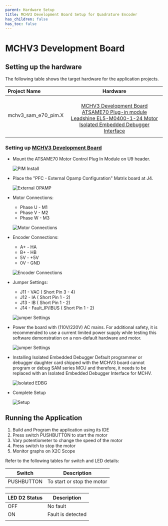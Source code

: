 ```yaml
---
parent: Hardware Setup
title: MCHV3 Development Board Setup for Quadrature Encoder
has_children: false
has_toc: false
---
```


# MCHV3 Development Board
## Setting up the hardware

The following table shows the target hardware for the application projects.

| Project Name| Hardware |
|:---------|:---------:|
| mchv3_sam_e70_pim.X |<br>[MCHV3 Development Board](https://www.microchip.com/developmenttools/ProductDetails/dm330023-3)<br>[ATSAME70 Plug-in module](https://www.microchip.com/Developmenttools/ProductDetails/MA320203)<br>[Leadshine EL5-M0400-1-24 Motor](https://www.microchip.com/developmenttools/ProductDetails/AC300025) <br>[Isolated Embedded Debugger Interface](https://www.microchip.com/DevelopmentTools/ProductDetails/AC320202) |
|||

### Setting up [MCHV3 Development Board](https://www.microchip.com/developmenttools/ProductDetails/dm330023-3)

- Mount the ATSAME70 Motor Control Plug In Module on U9 header. 

    ![PIM Install](./images/mchv3/same70_pim_mchv3.png)

- Place the "PFC - External Opamp Configuration" Matrix board at J4.

    ![External OPAMP](./images/mchv3/same70_pfc_external_opamp_mchv3.png)

- Motor Connections: 
    - Phase U - M1 
    - Phase V - M2 
    - Phase W - M3

    ![Motor Connections](./images/mchv3/mchv3_back_panel.png)

- Encoder Connections:
    - A+ - HA
    - B+ - HB
    - 5V - +5V
    - 0V - GND

    ![Encoder Connections](./images/mchv3/encoder_connection.png)

- Jumper Settings: 
    - J11 - VAC ( Short Pin 3 - 4)
    - J12 - IA ( Short Pin 1 - 2)
    - J13 - IB ( Short Pin 1 - 2)
    - J14 - Fault_IP/IBUS ( Short Pin 1 - 2)

    ![jumper Settings](./images/mchv3/same70_mchv3_jumper_settings.png)

- Power the board with (110V/220V) AC mains. For additional safety, it is recommended to use a current limited power supply while testing this software demonstration on a non-default hardware and motor. 

    ![jumper Settings](./images/mchv3/mchv3_ac_mains.png)

- Installing Isolated Embedded Debugger
Default programmer or debugger daughter card shipped with the MCHV3 board cannot program or debug SAM series MCU and therefore, it needs to be replaced with an Isolated Embedded Debugger Interface for MCHV.

    ![Isolated EDBG](./images/mchv3/mchv3_replacing_isolated_edbg.png)

- Complete Setup

    ![Setup](./images/mchv3/same70_mchv3_hardware_setup.png)

## Running the Application

1. Build and Program the application using its IDE
2. Press switch PUSHBUTTON to start the motor
3. Vary potentiometer to change the speed of the motor
4. Press switch to stop the motor
5. Monitor graphs on X2C Scope

Refer to the following tables for switch and LED details:

| Switch | Description |
|------|----------------|
| PUSHBUTTON | To start or stop the motor |
||

| LED D2 Status | Description |
|------|----------------|
| OFF  | No fault  |
| ON   | Fault is detected  |
||